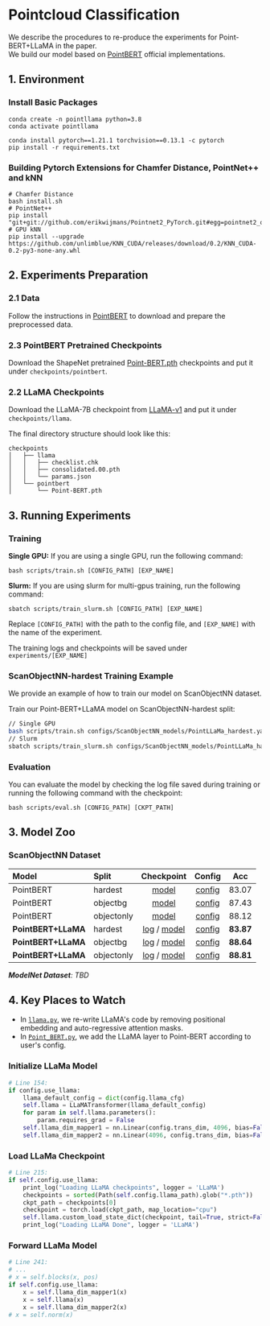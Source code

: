 # Pointcloud Classification
We describe the procedures to re-produce the experiments for Point-BERT+LLaMA in the paper.  
We build our model based on [PointBERT](https://github.com/lulutang0608/Point-BERT) official implementations.

## 1. Environment
### Install Basic Packages
```
conda create -n pointllama python=3.8
conda activate pointllama
```

```
conda install pytorch==1.21.1 torchvision==0.13.1 -c pytorch
pip install -r requirements.txt
```

### Building Pytorch Extensions for Chamfer Distance, PointNet++ and kNN
```
# Chamfer Distance
bash install.sh
# PointNet++
pip install "git+git://github.com/erikwijmans/Pointnet2_PyTorch.git#egg=pointnet2_ops&subdirectory=pointnet2_ops_lib"
# GPU kNN
pip install --upgrade https://github.com/unlimblue/KNN_CUDA/releases/download/0.2/KNN_CUDA-0.2-py3-none-any.whl
```

## 2. Experiments Preparation
### 2.1 Data 
Follow the instructions in [PointBERT](https://github.com/lulutang0608/Point-BERT/blob/master/DATASET.md) to download and prepare the preprocessed data.

### 2.3 PointBERT Pretrained Checkpoints
Download the ShapeNet pretrained [Point-BERT.pth](https://cloud.tsinghua.edu.cn/f/202b29805eea45d7be92/?dl=1) checkpoints and put it under `checkpoints/pointbert`.

### 2.2 LLaMA Checkpoints
Download the LLaMA-7B checkpoint from [LLaMA-v1](https://github.com/facebookresearch/llama/tree/llama_v1) and put it under `checkpoints/llama`.

The final directory structure should look like this:
```
checkpoints
│   ├── llama 
│   │   ├── checklist.chk
│   │   ├── consolidated.00.pth
│   │   └── params.json
│   └── pointbert
│       └── Point-BERT.pth
```

## 3. Running Experiments
### Training

**Single GPU:** If you are using a single GPU, run the following command:
```shell
bash scripts/train.sh [CONFIG_PATH] [EXP_NAME]
```

**Slurm:**  If you are using slurm for multi-gpus training, run the following command:
```shell
sbatch scripts/train_slurm.sh [CONFIG_PATH] [EXP_NAME]
```

Replace `[CONFIG_PATH]` with the path to the config file, and `[EXP_NAME]` with the name of the experiment.

The training logs and checkpoints will be saved under `experiments/[EXP_NAME]`

### ScanObjectNN-hardest Training Example
We provide an example of how to train our model on ScanObjectNN dataset.

Train our Point-BERT+LLaMA model on ScanObjectNN-hardest split:
```bash
// Single GPU
bash scripts/train.sh configs/ScanObjectNN_models/PointLLaMa_hardest.yaml PointTransformer_LLaMA
// Slurm
sbatch scripts/train_slurm.sh configs/ScanObjectNN_models/PointLLaMa_hardest.yaml PointTransformer_LLaMA
``` 

### Evaluation
You can evaluate the model by checking the log file saved during training or running the following command with the checkpoint:
```shell
bash scripts/eval.sh [CONFIG_PATH] [CKPT_PATH]
```

## 3. Model Zoo

### ScanObjectNN Dataset
| Model | Split | Checkpoint | Config | Acc |
| :-- | :-- | :--: | :--: | :--: |
| PointBERT | hardest | [model](https://cloud.tsinghua.edu.cn/f/2edb5b2810dc4bd9b796/?dl=1) | [config](configs/ScanObjectNN_models/PointTransformer_hardest.yaml) | 83.07 |
| PointBERT | objectbg | [model](https://cloud.tsinghua.edu.cn/f/c66c28c771e24cd588ad/?dl=1) | [config](configs/ScanObjectNN_models/PointTransformer_objectbg.yaml) | 87.43 |
| PointBERT | objectonly | [model](https://cloud.tsinghua.edu.cn/f/60260a3cbd8940f5bf0d/?dl=1) | [config](configs/ScanObjectNN_models/PointTransformer_objectonly.yaml) | 88.12 |
| **PointBERT+LLaMA** | hardest | [log](https://uofi.box.com/s/v68h8moyfrl2zgak60ruyai765fusnah) / [model](https://uofi.box.com/s/5ks3efjdt91itzxoclfrqu6drht3w645) | [config](configs/ScanObjectNN_models/PointLLaMa_hardest.yaml) | **83.87** |
| **PointBERT+LLaMA**  | objectbg | [log](https://uofi.box.com/s/7e1ek3ncerq028u427feacx2qzm6jcdw) / [model](https://uofi.box.com/s/xwkvypnwcn50fbcc0kxw8f5woc09gkoe) | [config](configs/ScanObjectNN_models/PointLLaMa_objectbg.yaml) | **88.64**| 
| **PointBERT+LLaMA** | objectonly | [log](https://uofi.box.com/s/4hnr4abikyhj74p31zwpk4deqrquxuw0) / [model](https://uofi.box.com/s/tcyur9pqm7ohbfka4fkjkqw2gtpbdrv5) | [config](configs/ScanObjectNN_models/PointLLaMa_objectonly.yaml) | **88.81** |

***ModelNet Dataset**: TBD*

## 4. Key Places to Watch
* In [`llama.py`](./models/llama.py), we re-write LLaMA's code by removing positional embedding and auto-regressive attention masks.
* In [`Point_BERT.py`](./models/Point_BERT.py), we add the LLaMA layer to Point-BERT according to user's config.

### Initialize LLaMa Model
```python
# Line 154:
if config.use_llama:
    llama_default_config = dict(config.llama_cfg)
    self.llama = LLaMATransformer(llama_default_config)
    for param in self.llama.parameters():
        param.requires_grad = False
    self.llama_dim_mapper1 = nn.Linear(config.trans_dim, 4096, bias=False)
    self.llama_dim_mapper2 = nn.Linear(4096, config.trans_dim, bias=False)
```

### Load LLaMa Checkpoint
```python
# Line 215:
if self.config.use_llama:
    print_log("Loading LLaMA checkpoints", logger = 'LLaMA')
    checkpoints = sorted(Path(self.config.llama_path).glob("*.pth"))
    ckpt_path = checkpoints[0]
    checkpoint = torch.load(ckpt_path, map_location="cpu")
    self.llama.custom_load_state_dict(checkpoint, tail=True, strict=False)
    print_log("Loading LLaMA Done", logger = 'LLaMA')
```

### Forward LLaMa Model
```python
# Line 241:
# ...
# x = self.blocks(x, pos)
if self.config.use_llama:
    x = self.llama_dim_mapper1(x)
    x = self.llama(x)
    x = self.llama_dim_mapper2(x)
# x = self.norm(x)
```